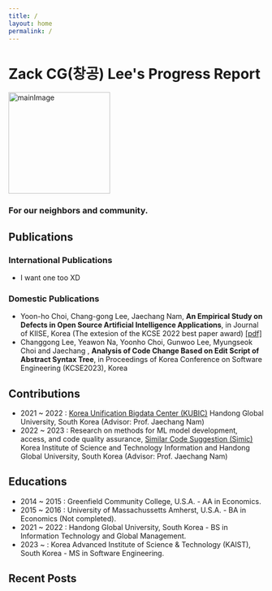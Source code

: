 ```yaml
---
title: /
layout: home
permalink: /
---
```


# Zack CG(창공) Lee's Progress Report

<img src="{{site.url}}/assets/images/YCZM.gif" width="200px" height="200px" alt="mainImage">

### For our neighbors and community.

## Publications

### International Publications
- I want one too XD

### Domestic Publications
- Yoon-ho Choi, Chang-gong Lee, Jaechang Nam, <strong>An Empirical Study on Defects in Open Source Artificial Intelligence Applications</strong>, in Journal of KIISE, Korea (The extesion of the KCSE 2022 best paper award) [[pdf]](https://drive.google.com/file/u/2/d/1JxLtQitmTOnQ80IYzNSTeORfbZz1MppB/view?usp=share_link")
- Changgong Lee, Yeawon Na, Yoonho Choi, Gunwoo Lee, Myungseok Choi and Jaechang
, <strong>Analysis of Code Change Based on Edit Script of Abstract Syntax Tree</strong>, in Proceedings of Korea Conference on Software Engineering (KCSE2023), Korea

## Contributions
- 2021 ~ 2022 : [Korea Unification Bigdata Center (KUBIC)](https://kubic.handong.edu/) Handong Global University, South Korea (Advisor: Prof. Jaechang Nam)
- 2022 ~ 2023 : Research on methods for ML model development, access, and code quality assurance, [Similar Code Suggestion (Simic)](https://github.com/ISEL-HGU/simic) Korea Institute of Science and Technology Information and Handong Global University, South Korea (Advisor: Prof. Jaechang Nam)

## Educations

- 2014 ~ 2015 : Greenfield Community College, U.S.A. - AA in Economics.
- 2015 ~ 2016 : University of Massachussetts Amherst, U.S.A. - BA in Economics (Not completed).
- 2021 ~ 2022 : Handong Global University, South Korea - BS in Information Technology and Global Management.
- 2023 ~      : Korea Advanced Institute of Science & Technology (KAIST), South Korea - MS in Software Engineering.

## Recent Posts
